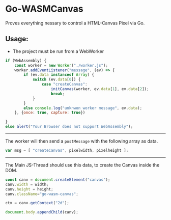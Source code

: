 # Go-WASMCanvas

Proves everything nessary to control a HTML-Canvas Pixel via Go.

## Usage:
- The project must be run from a WebWorker
```javascript
if (WebAssembly) {
    const worker = new Worker("./worker.js");
    worker.addEventListener("message", (ev) => {
        if (ev.data instanceof Array) {
            switch (ev.data[0]) {
                case "createCanvas": 
                    initCanvas(worker, ev.data[1], ev.data[2]); 
                    break;
            }
        }
        else console.log("unknwon worker message", ev.data);
    }, {once: true, capture: true})

}
else alert("Your Browser does not support WebAssembly");

```

---


The worker will then send a `postMessage` with the following array as data.
```javascript
var msg = [ "createCanvas", pixelwidth, pixelheight ];
```
---

The Main JS-Thread should use this data, to create the Canvas inside the DOM.

```javascript
const canv = document.createElement("canvas");
canv.width = width;
canv.height = height;
canv.className="go-wasm-canvas";

ctx = canv.getContext("2d");

document.body.appendChild(canv);
```


